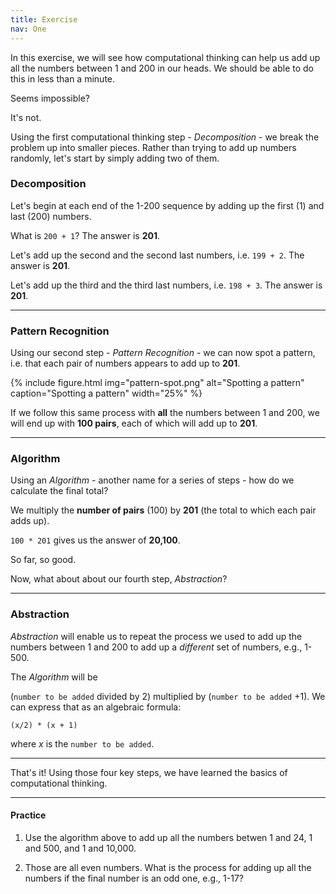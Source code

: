 ```yaml
---
title: Exercise
nav: One
---
```


In this exercise, we will see how computational thinking can help us add up all the numbers between 1 and 200 in our heads. We should be able to do this in less than a minute. 

Seems impossible?

It's not.

Using the first computational thinking step - *Decomposition* - we break the problem up into smaller pieces. Rather than trying to add up numbers randomly, let's start by simply adding two of them.

### Decomposition

Let's begin at each end of the 1-200 sequence by adding up the first (1) and last (200) numbers.

What is `200 + 1`? The answer is **201**.

Let's add up the second and the second last numbers, i.e. `199 + 2`. The answer is **201**.

Let's add up the third and the third last numbers, i.e. `198 + 3`. The answer is **201**.

-------

### Pattern Recognition

Using our second step - *Pattern Recognition* - we can now spot a pattern, i.e. that each pair of numbers appears to add up to **201**.

{% include figure.html img="pattern-spot.png" alt="Spotting a pattern" caption="Spotting a pattern" width="25%" %}

If we follow this same process with **all** the numbers between 1 and 200, we will end up with **100 pairs**, each of which will add up to **201**.

-------

### Algorithm

Using an *Algorithm* - another name for a series of steps - how do we calculate the final total?

We multiply the **number of pairs** (100) by **201** (the total to which each pair adds up).

`100 * 201` gives us the answer of **20,100**.

So far, so good.

Now, what about about our fourth step, *Abstraction*? 

-------

### Abstraction 

*Abstraction* will enable us to repeat the process we used to add up the numbers between 1 and 200 to add up a *different* set of numbers, e.g., 1-500.

The *Algorithm* will be 

(`number to be added` divided by 2) multiplied by (`number to be added` +1). We can express that as an algebraic formula:

`(x/2) * (x + 1)`

where *x* is the `number to be added`.

-------------

That's it! Using those four key steps, we have learned the basics of computational thinking.

---------

#### Practice

1. Use the algorithm above to add up all the numbers betwen 1 and 24, 1 and 500, and 1 and 10,000.

2. Those are all even numbers. What is the process for adding up all the numbers if the final number is an odd one, e.g., 1-17?
